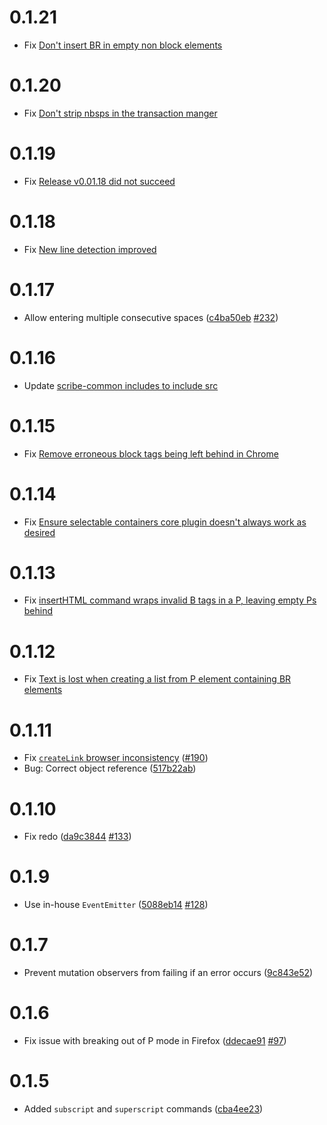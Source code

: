 # 0.1.21
* Fix [Don't insert BR in empty non block elements](https://github.com/guardian/scribe/pull/258)

# 0.1.20
* Fix [Don't strip nbsps in the transaction manger](https://github.com/guardian/scribe/pull/257)

# 0.1.19
* Fix [Release v0.01.18 did not succeed](https://github.com/guardian/scribe/pull/253)

# 0.1.18
* Fix [New line detection improved](https://github.com/guardian/scribe/pull/253)

# 0.1.17
* Allow entering multiple consecutive spaces ([c4ba50eb](https://github.com/guardian/scribe/commit/c4ba50ebe457066f06daa5efe98e0a345658ac54) [#232](https://github.com/guardian/scribe/pull/232))

# 0.1.16
* Update [scribe-common includes to include src](https://github.com/guardian/scribe/pull/217)

# 0.1.15
* Fix [Remove erroneous block tags being left behind in Chrome](https://github.com/guardian/scribe/pull/223)

# 0.1.14
* Fix [Ensure selectable containers core plugin doesn't always work as desired](https://github.com/guardian/scribe/pull/214)

# 0.1.13
* Fix
  [insertHTML command wraps invalid B tags in a P, leaving empty Ps behind](https://github.com/guardian/scribe/pull/212)

# 0.1.12
* Fix [Text is lost when creating a list from P element containing BR elements](https://github.com/guardian/scribe/pull/195)

# 0.1.11
* Fix [`createLink` browser inconsistency](https://github.com/guardian/scribe/commit/4c8b536b3f029e51f54de43a6df9ce07bcf63f3e) ([#190](https://github.com/guardian/scribe/pull/190))
* Bug: Correct object reference ([517b22ab](https://github.com/guardian/scribe/commit/517b22ab88e5dfc231b10497e492a877e6a05668))

# 0.1.10
* Fix redo ([da9c3844](https://github.com/guardian/scribe/commit/da9c3844fc047bc3c0bce559a013ec7fdecfc0b1) [#133](https://github.com/guardian/scribe/pull/133))

# 0.1.9
* Use in-house `EventEmitter` ([5088eb14](https://github.com/guardian/scribe/commit/5088eb14de395cada7b9415b05ae3bb6d775b02a) [#128](https://github.com/guardian/scribe/pull/128))

# 0.1.7

* Prevent mutation observers from failing if an error occurs ([9c843e52](https://github.com/guardian/scribe/commit/9c843e52f7913cff9529ea0950acc0fbb78f7baa))

# 0.1.6

* Fix issue with breaking out of P mode in Firefox
  ([ddecae91](https://github.com/guardian/scribe/commit/ddecae91bc642f5e4344af6b51c84a4c85cbfe49)
   [#97](https://github.com/guardian/scribe/pull/97))

# 0.1.5

* Added `subscript` and `superscript` commands ([cba4ee23](https://github.com/guardian/scribe/commit/cba4ee2362387617bb83281ca23a9a9aa1c36862))
